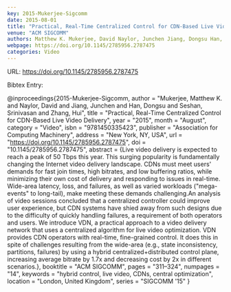 ```yaml
---
key: 2015-Mukerjee-Sigcomm
date: 2015-08-01
title: "Practical, Real-Time Centralized Control for CDN-Based Live Video Delivery"
venue: "ACM SIGCOMM"
authors: Matthew K. Mukerjee, David Naylor, Junchen Jiang, Dongsu Han, Srinivasan Seshan and Hui Zhang
webpage: https://doi.org/10.1145/2785956.2787475
categories: Video
---
```


URL: https://doi.org/10.1145/2785956.2787475

Bibtex Entry:

@inproceedings{2015-Mukerjee-Sigcomm,
    author = "Mukerjee, Matthew K. and Naylor, David and Jiang, Junchen and Han, Dongsu and Seshan, Srinivasan and Zhang, Hui",
    title = "Practical, Real-Time Centralized Control for CDN-Based Live Video Delivery",
    year = "2015",
    month = "August",
    category = "Video",
    isbn = "9781450335423",
    publisher = "Association for Computing Machinery",
    address = "New York, NY, USA",
    url = "https://doi.org/10.1145/2785956.2787475",
    doi = "10.1145/2785956.2787475",
    abstract = {Live video delivery is expected to reach a peak of 50 Tbps this year. This surging popularity is fundamentally changing the Internet video delivery landscape. CDNs must meet users' demands for fast join times, high bitrates, and low buffering ratios, while minimizing their own cost of delivery and responding to issues in real-time. Wide-area latency, loss, and failures, as well as varied workloads ("mega-events" to long-tail), make meeting these demands challenging.An analysis of video sessions concluded that a centralized controller could improve user experience, but CDN systems have shied away from such designs due to the difficulty of quickly handling failures, a requirement of both operators and users. We introduce VDN, a practical approach to a video delivery network that uses a centralized algorithm for live video optimization. VDN provides CDN operators with real-time, fine-grained control. It does this in spite of challenges resulting from the wide-area (e.g., state inconsistency, partitions, failures) by using a hybrid centralized+distributed control plane, increasing average bitrate by 1.7x and decreasing cost by 2x in different scenarios.},
    booktitle = "ACM SIGCOMM",
    pages = "311–324",
    numpages = "14",
    keywords = "hybrid control, live video, CDNs, central optimization",
    location = "London, United Kingdom",
    series = "SIGCOMM '15"
}

